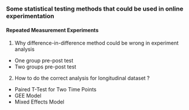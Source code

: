 ### Some statistical testing methods that could be used in online experimentation ###

#### Repeated Measurement Experiments ####

1. Why difference-in-difference method could be wrong in experiment analysis<br/>
- One group pre-post test<br/>
- Two groups pre-post test<br/>

2. How to do the correct analysis for longitudinal dataset ?
- Paired T-Test for Two Time Points
- GEE Model
- Mixed Effects Model

